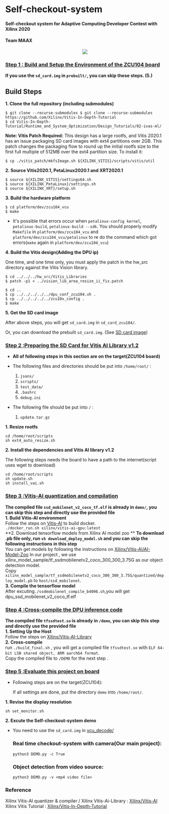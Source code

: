 # **Self-checkout-system**
#### Self-checkout system for Adaptive Computing Developer Contest with Xilinx 2020 

#### Team MAAX

<p align="center">
  <img src="github_images/IMG20201127164739.jpg" >
</p>

### [Step 1 : Build and Setup the Environment of the ZCU104 board](https://github.com/alex0620ee05/Self-checkout-system/blob/main/Build_sdcard)   
**If you use the `sd_card.img` in `prebuilt/`, you can skip these steps. (5.)** 

## Build Steps

**1. Clone the full repository (including submodules)**

    $ git clone --recurse-submodules $ git clone --recurse-submodules https://github.com/Xilinx/Vitis-In-Depth-Tutorial
    $ cd Vitis-In-Depth-Tutorial/Runtime_and_System_Optimization/Design_Tutorials/02-ivas-ml/

**Note: Vitis Patch Required:** This design has a large rootfs, and Vitis 2020.1 has an issue packaging SD card images with ext4 partitions over 2GB. This patch changes the packaging flow to round up the initial rootfs size to the first full multiple of 512MB over the ext4 partition size. To install it:

`$ cp ./vitis_patch/mkfsImage.sh ${XILINX_VITIS}/scripts/vitis/util`

**2. Source Vitis2020.1, PetaLinux2020.1 and XRT2020.1**

    $ source ${XILINX_VITIS}/settings64.sh
    $ source ${XILINX_PetaLinux}/settings.sh
    $ source ${XILINX_XRT}/setup.sh
    
**3. Build the hardware platform**

    $ cd platform/dev/zcu104_vcu
    $ make

* It's possible that errors occur when `petalinux-config kernel`, `petalinux-build`, `petalinux-build --sdk`. You should properly modify `Makefile` in `platform/dev/zcu104_vcu` and `platform/dev/zcu104_vcu/petalinux` to re do the command which got errors(`make` again in `platform/dev/zcu104_vcu`)

**4. Build the Vitis design(Adding the DPU ip)**

One time, and one time only, you must apply the patch in the hw_src directory against the Vitis Vision library.

    $ cd ../../../hw_src/Vitis_Libraries
    $ patch -p1 < ../vision_lib_area_resize_ii_fix.patch
    
    $ cd ..
    $ cp ../../../../../dpu_conf_zcu104.vh .
    $ cp ../../../../../zcu10x_config .
    $ make

**5. Get the SD card image**
  
  After above steps, you will get `sd_card.img` in `sd_card_zcu104/`.
  
  Or, you can download the prebuilt `sd_card.img`. (See [SD card image](https://github.com/alex0620ee05/Self-checkout-system/tree/main/prebuilt/sd_card_image))  
### [Step 2 :Preparing the SD Card for Vitis AI Library v1.2](https://github.com/alex0620ee05/Self-checkout-system/tree/main/set_up_files)  
* **All of following steps in this section are on the target(ZCU104 board)**

* The following files and directories should be put into `/home/root/` :
  1. `jsons/` 
  2. `scripts/`
  3. `test_data/`
  4. `.bashrc`
  5. `debug.ini`
  
* The following file should be put into `/` :
  1. `update.tar.gz`

**1. Resize rootfs**

    cd /home/root/scripts
    sh ext4_auto_resize.sh

**2. Install the dependencies and Vitis AI library v1.2**

The following steps needs the board to have a path to the internet(script uses wget to download)  
    
    cd /home/root/scripts
    sh update.sh
    sh install_vai.sh  
### [Step 3 :Vitis-AI quantization and compilation](https://github.com/alex0620ee05/Self-checkout-system/tree/main/host)  
**The compiled file `ssd_mobilenet_v2_coco_tf.elf` is already in `demo/`, you can skip this step and directly use the provided file**  
**1. Build Vitis-AI environment**  
Follow the steps on [Vitis-AI](https://github.com/Xilinx/Vitis-AI/blob/master/README.md) to build docker.  
`./docker_run.sh xilinx/vitis-ai-gpu:latest`  
**2. Download tensorflow models from Xilinx AI model zoo ** 
**To download .pb file only, run `sh download_deploy_model.sh` and you can skip the following instructions in this step**  
You can get models by following the instructions on [Xilinx/Vitis-AI/AI-Model-Zoo](https://github.com/Xilinx/Vitis-AI/tree/master/AI-Model-Zoo)
In our project , we use xilinx_model_sample/tf_ssdmobilenetv2_coco_300_300_3.75G as our object detection model.  
Copy `xilinx_model_sample/tf_ssdmobilenetv2_coco_300_300_3.75G/quantized/deploy_model.pb` to `host/ssd_mobilenet`.  
**3. Compile the tensorflow model**  
After excuting`./ssdmobilenet_compile_b4096.sh`,you will get dpu_ssd_mobilenet_v2_coco_tf.elf  
### [Step 4 :Cross-compile the DPU inference code](github.com/alex0620ee05/Self-checkout-system/tree/main/Vitis-AI/Vitis-AI-Library/overview/demo/tfssd_mobilenet)  
**The compiled file `tfssdtest.so` is already in `/demo`, you can skip this step and directly use the provided file**  
**1. Setting Up the Host**  
Follow the steps on [Xilinx/Vitis-AI-Library](https://github.com/Xilinx/Vitis-AI/tree/master/Vitis-AI-Library)  
**2. Cross-compile**  
run `./build_final.sh` , you will get a compiled file `tfssdtest.so` with `ELF 64-bit LSB shared object, ARM aarch64 format`.  
Copy the compiled file to `/DEMO` for the next step .  
### [Step 5 :Evaluate this project on board](https://github.com/alex0620ee05/Self-checkout-system/tree/main/demo)  
* Following steps are on the target(ZCU104):

  If all settings are done, put the directory `demo` into `/home/root/`. 
 
  
**1. Revise the display resolution**  

    sh set_monitor.sh  
**2. Excute the Self-checkout-system demo**  
* You need to use the `sd_card.img` in [vcu_decode/](https://github.com/alex0620ee05/Self-checkout-system/tree/main/prebuilt/sd_card_image/vcu_decode)  
  ### Real time checkout-system with camera(Our main project):   
      python3 DEMO.py -c True 
  ### Object detection from video source:   
      python3 DEMO.py -v <mp4 video file>  
### Reference
Xilinx Vitis-AI quantizer & compiler / Xilinx Vitis-Ai-Library : [Xilinx/Vitis-AI](https://github.com/Xilinx/Vitis-AI)  
Xilinx Vitis Tutorial : [Xilinx/Vitis-In-Depth-Tutorial](https://github.com/Xilinx/Vitis-In-Depth-Tutorial/tree/master/Runtime_and_System_Optimization/Design_Tutorials/02-ivas-ml)
